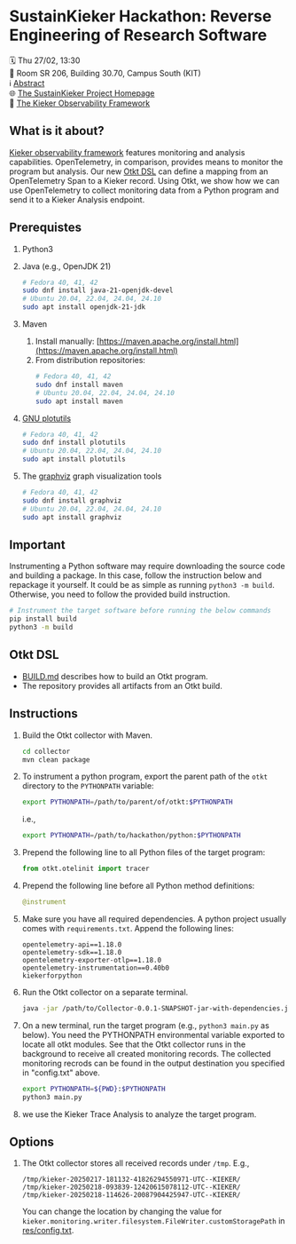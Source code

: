 # SustainKieker Hackathon: Reverse Engineering of Research Software

🗓️ Thu 27/02, 13:30
<br>📍 Room SR 206, Building 30.70, Campus South (KIT)
<br>ℹ️ [Abstract](https://events.hifis.net/event/1741/contributions/14031/)
<br>🌐 [The SustainKieker Project Homepage](https://sustainkieker.kieker-monitoring.net)
<br>🔬 [The Kieker Observability Framework](https://kieker-monitoring.net)

## What is it about?

[Kieker observability framework](https://kieker-monitoring.net/) features monitoring and analysis capabilities.
OpenTelemetry, in comparison, provides means to monitor the program but analysis. Our new [Otkt DSL](https://github.com/silvergl/OtktDSL) can define a mapping from an OpenTelemetry Span to a Kieker record.
Using Otkt, we show how we can use OpenTelemetry to collect monitoring data from a Python program and send it to a Kieker Analysis endpoint.

## Prerequistes

1. Python3

3. Java (e.g., OpenJDK 21)
   ```bash
   # Fedora 40, 41, 42
   sudo dnf install java-21-openjdk-devel
   # Ubuntu 20.04, 22.04, 24.04, 24.10
   sudo apt install openjdk-21-jdk
   ```
4. Maven
   1. Install manually: [https://maven.apache.org/install.html](https://maven.apache.org/install.html)
   2. From distribution repositories:
      ```bash
      # Fedora 40, 41, 42
      sudo dnf install maven
      # Ubuntu 20.04, 22.04, 24.04, 24.10
      sudo apt install maven
      ```
5. [GNU plotutils](http://www.gnu.org/software/plotutils/)
   ```bash
   # Fedora 40, 41, 42
   sudo dnf install plotutils
   # Ubuntu 20.04, 22.04, 24.04, 24.10
   sudo apt install plotutils
   ```
6. The [graphviz](http://www.graphviz.org/) graph visualization tools
   ```bash
   # Fedora 40, 41, 42
   sudo dnf install graphviz
   # Ubuntu 20.04, 22.04, 24.04, 24.10
   sudo apt install graphviz
   ```

## Important

Instrumenting a Python software may require downloading the source code and
building a package. In this case, follow the instruction below and repackage it
yourself. It could be as simple as running `python3 -m build`. Otherwise, you
need to follow the provided build instruction.

```bash
# Instrument the target software before running the below commands
pip install build
python3 -m build
```

## Otkt DSL

* [BUILD.md](BUILD.md) describes how to build an Otkt program.
* The repository provides all artifacts from an Otkt build.

## Instructions

1. Build the Otkt collector with Maven.
   ```bash
   cd collector
   mvn clean package
   ```

2. To instrument a python program, export the parent path of the `otkt`
   directory to the `PYTHONPATH` variable:
   ```bash
   export PYTHONPATH=/path/to/parent/of/otkt:$PYTHONPATH
   ```
   i.e.,
   ```bash
   export PYTHONPATH=/path/to/hackathon/python:$PYTHONPATH
   ```

3. Prepend the following line to all Python files of the target program:
    ```python
    from otkt.otelinit import tracer
    ```

4. Prepend the following line before all Python method definitions:
   ```python
   @instrument
   ```

5. Make sure you have all required dependencies. A python project usually comes with `requirements.txt`. Append the following lines:

    ```
    opentelemetry-api==1.18.0
    opentelemetry-sdk==1.18.0
    opentelemetry-exporter-otlp==1.18.0
    opentelemetry-instrumentation==0.40b0
    kiekerforpython
    ```

6. Run the Otkt collector on a separate terminal.

   ```bash
   java -jar /path/to/Collector-0.0.1-SNAPSHOT-jar-with-dependencies.jar -c /path/to/config.txt
   ```

7. On a new terminal, run the target program (e.g., `python3 main.py` as
   below). You need the PYTHONPATH environmental variable exported to locate
   all otkt modules. See that the Otkt collector runs in the background to
   receive all created monitoring records. The collected monitoring recrods can
   be found in the output destination you specified in "config.txt" above.

    ```bash
    export PYTHONPATH=${PWD}:$PYTHONPATH
    python3 main.py
    ```

8. we use the Kieker Trace Analysis to analyze the target program.

## Options
1. The Otkt collector stores all received records under `/tmp`. E.g.,

   ```
   /tmp/kieker-20250217-181132-41826294550971-UTC--KIEKER/
   /tmp/kieker-20250218-093839-12420615078112-UTC--KIEKER/
   /tmp/kieker-20250218-114626-20087904425947-UTC--KIEKER/
   ```

   You can change the location by changing the value for
   `kieker.monitoring.writer.filesystem.FileWriter.customStoragePath` in
   [res/config.txt](res/config.txt).
